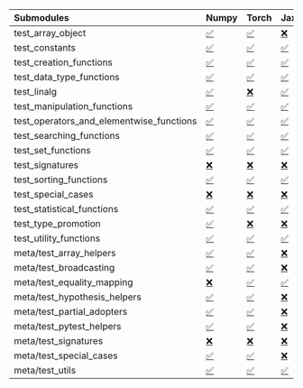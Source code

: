 | Submodules                               | Numpy                                                                                                                           | Torch                                                                                                                           | Jax                                                                                                                             | Tensorflow                                                                                                                      |
|:-----------------------------------------|:--------------------------------------------------------------------------------------------------------------------------------|:--------------------------------------------------------------------------------------------------------------------------------|:--------------------------------------------------------------------------------------------------------------------------------|:--------------------------------------------------------------------------------------------------------------------------------|
| test_array_object                        | <a href="https://github.com/unifyai/ivy/runs/8243994466?check_suite_focus=true" rel="noopener noreferrer" target="_blank">✅</a> | <a href="https://github.com/unifyai/ivy/runs/8243997990?check_suite_focus=true" rel="noopener noreferrer" target="_blank">✅</a> | <a href="https://github.com/unifyai/ivy/runs/8244001178?check_suite_focus=true" rel="noopener noreferrer" target="_blank">❌</a> | <a href="https://github.com/unifyai/ivy/runs/8244003923?check_suite_focus=true" rel="noopener noreferrer" target="_blank">✅</a> |
| test_constants                           | <a href="https://github.com/unifyai/ivy/runs/8243994618?check_suite_focus=true" rel="noopener noreferrer" target="_blank">✅</a> | <a href="https://github.com/unifyai/ivy/runs/8243998092?check_suite_focus=true" rel="noopener noreferrer" target="_blank">✅</a> | <a href="https://github.com/unifyai/ivy/runs/8244001314?check_suite_focus=true" rel="noopener noreferrer" target="_blank">✅</a> | <a href="https://github.com/unifyai/ivy/runs/8244004096?check_suite_focus=true" rel="noopener noreferrer" target="_blank">✅</a> |
| test_creation_functions                  | <a href="https://github.com/unifyai/ivy/runs/8243994805?check_suite_focus=true" rel="noopener noreferrer" target="_blank">✅</a> | <a href="https://github.com/unifyai/ivy/runs/8243998197?check_suite_focus=true" rel="noopener noreferrer" target="_blank">✅</a> | <a href="https://github.com/unifyai/ivy/runs/8244001432?check_suite_focus=true" rel="noopener noreferrer" target="_blank">✅</a> | <a href="https://github.com/unifyai/ivy/runs/8244004233?check_suite_focus=true" rel="noopener noreferrer" target="_blank">✅</a> |
| test_data_type_functions                 | <a href="https://github.com/unifyai/ivy/runs/8243994918?check_suite_focus=true" rel="noopener noreferrer" target="_blank">✅</a> | <a href="https://github.com/unifyai/ivy/runs/8243998310?check_suite_focus=true" rel="noopener noreferrer" target="_blank">✅</a> | <a href="https://github.com/unifyai/ivy/runs/8244001552?check_suite_focus=true" rel="noopener noreferrer" target="_blank">✅</a> | <a href="https://github.com/unifyai/ivy/runs/8244004304?check_suite_focus=true" rel="noopener noreferrer" target="_blank">✅</a> |
| test_linalg                              | <a href="https://github.com/unifyai/ivy/runs/8243995022?check_suite_focus=true" rel="noopener noreferrer" target="_blank">✅</a> | <a href="https://github.com/unifyai/ivy/runs/8243998426?check_suite_focus=true" rel="noopener noreferrer" target="_blank">❌</a> | <a href="https://github.com/unifyai/ivy/runs/8244001675?check_suite_focus=true" rel="noopener noreferrer" target="_blank">✅</a> | <a href="https://github.com/unifyai/ivy/runs/8244004401?check_suite_focus=true" rel="noopener noreferrer" target="_blank">❌</a> |
| test_manipulation_functions              | <a href="https://github.com/unifyai/ivy/runs/8243995179?check_suite_focus=true" rel="noopener noreferrer" target="_blank">✅</a> | <a href="https://github.com/unifyai/ivy/runs/8243998534?check_suite_focus=true" rel="noopener noreferrer" target="_blank">✅</a> | <a href="https://github.com/unifyai/ivy/runs/8244001802?check_suite_focus=true" rel="noopener noreferrer" target="_blank">✅</a> | <a href="https://github.com/unifyai/ivy/runs/8244004516?check_suite_focus=true" rel="noopener noreferrer" target="_blank">✅</a> |
| test_operators_and_elementwise_functions | <a href="https://github.com/unifyai/ivy/runs/8243995299?check_suite_focus=true" rel="noopener noreferrer" target="_blank">✅</a> | <a href="https://github.com/unifyai/ivy/runs/8243998701?check_suite_focus=true" rel="noopener noreferrer" target="_blank">✅</a> | <a href="https://github.com/unifyai/ivy/runs/8244001931?check_suite_focus=true" rel="noopener noreferrer" target="_blank">✅</a> | <a href="https://github.com/unifyai/ivy/runs/8244004610?check_suite_focus=true" rel="noopener noreferrer" target="_blank">✅</a> |
| test_searching_functions                 | <a href="https://github.com/unifyai/ivy/runs/8243995500?check_suite_focus=true" rel="noopener noreferrer" target="_blank">✅</a> | <a href="https://github.com/unifyai/ivy/runs/8243998845?check_suite_focus=true" rel="noopener noreferrer" target="_blank">✅</a> | <a href="https://github.com/unifyai/ivy/runs/8244002040?check_suite_focus=true" rel="noopener noreferrer" target="_blank">✅</a> | <a href="https://github.com/unifyai/ivy/runs/8244004736?check_suite_focus=true" rel="noopener noreferrer" target="_blank">✅</a> |
| test_set_functions                       | <a href="https://github.com/unifyai/ivy/runs/8243995628?check_suite_focus=true" rel="noopener noreferrer" target="_blank">✅</a> | <a href="https://github.com/unifyai/ivy/runs/8243998976?check_suite_focus=true" rel="noopener noreferrer" target="_blank">✅</a> | <a href="https://github.com/unifyai/ivy/runs/8244002140?check_suite_focus=true" rel="noopener noreferrer" target="_blank">✅</a> | <a href="https://github.com/unifyai/ivy/runs/8244004857?check_suite_focus=true" rel="noopener noreferrer" target="_blank">✅</a> |
| test_signatures                          | <a href="https://github.com/unifyai/ivy/runs/8243995767?check_suite_focus=true" rel="noopener noreferrer" target="_blank">❌</a> | <a href="https://github.com/unifyai/ivy/runs/8243999142?check_suite_focus=true" rel="noopener noreferrer" target="_blank">❌</a> | <a href="https://github.com/unifyai/ivy/runs/8244002232?check_suite_focus=true" rel="noopener noreferrer" target="_blank">❌</a> | <a href="https://github.com/unifyai/ivy/runs/8244004959?check_suite_focus=true" rel="noopener noreferrer" target="_blank">❌</a> |
| test_sorting_functions                   | <a href="https://github.com/unifyai/ivy/runs/8243995879?check_suite_focus=true" rel="noopener noreferrer" target="_blank">✅</a> | <a href="https://github.com/unifyai/ivy/runs/8243999310?check_suite_focus=true" rel="noopener noreferrer" target="_blank">✅</a> | <a href="https://github.com/unifyai/ivy/runs/8244002343?check_suite_focus=true" rel="noopener noreferrer" target="_blank">✅</a> | <a href="https://github.com/unifyai/ivy/runs/8244005060?check_suite_focus=true" rel="noopener noreferrer" target="_blank">✅</a> |
| test_special_cases                       | <a href="https://github.com/unifyai/ivy/runs/8243995982?check_suite_focus=true" rel="noopener noreferrer" target="_blank">❌</a> | <a href="https://github.com/unifyai/ivy/runs/8243999452?check_suite_focus=true" rel="noopener noreferrer" target="_blank">❌</a> | <a href="https://github.com/unifyai/ivy/runs/8244002439?check_suite_focus=true" rel="noopener noreferrer" target="_blank">❌</a> | <a href="https://github.com/unifyai/ivy/runs/8244005197?check_suite_focus=true" rel="noopener noreferrer" target="_blank">❌</a> |
| test_statistical_functions               | <a href="https://github.com/unifyai/ivy/runs/8243996093?check_suite_focus=true" rel="noopener noreferrer" target="_blank">✅</a> | <a href="https://github.com/unifyai/ivy/runs/8243999607?check_suite_focus=true" rel="noopener noreferrer" target="_blank">✅</a> | <a href="https://github.com/unifyai/ivy/runs/8244002548?check_suite_focus=true" rel="noopener noreferrer" target="_blank">✅</a> | <a href="https://github.com/unifyai/ivy/runs/8244005380?check_suite_focus=true" rel="noopener noreferrer" target="_blank">❌</a> |
| test_type_promotion                      | <a href="https://github.com/unifyai/ivy/runs/8243996205?check_suite_focus=true" rel="noopener noreferrer" target="_blank">✅</a> | <a href="https://github.com/unifyai/ivy/runs/8243999753?check_suite_focus=true" rel="noopener noreferrer" target="_blank">❌</a> | <a href="https://github.com/unifyai/ivy/runs/8244002670?check_suite_focus=true" rel="noopener noreferrer" target="_blank">❌</a> | <a href="https://github.com/unifyai/ivy/runs/8244005526?check_suite_focus=true" rel="noopener noreferrer" target="_blank">❌</a> |
| test_utility_functions                   | <a href="https://github.com/unifyai/ivy/runs/8243996335?check_suite_focus=true" rel="noopener noreferrer" target="_blank">✅</a> | <a href="https://github.com/unifyai/ivy/runs/8243999861?check_suite_focus=true" rel="noopener noreferrer" target="_blank">✅</a> | <a href="https://github.com/unifyai/ivy/runs/8244002868?check_suite_focus=true" rel="noopener noreferrer" target="_blank">✅</a> | <a href="https://github.com/unifyai/ivy/runs/8244005629?check_suite_focus=true" rel="noopener noreferrer" target="_blank">✅</a> |
| meta/test_array_helpers                  | <a href="https://github.com/unifyai/ivy/runs/8243996448?check_suite_focus=true" rel="noopener noreferrer" target="_blank">✅</a> | <a href="https://github.com/unifyai/ivy/runs/8243999972?check_suite_focus=true" rel="noopener noreferrer" target="_blank">✅</a> | <a href="https://github.com/unifyai/ivy/runs/8244002975?check_suite_focus=true" rel="noopener noreferrer" target="_blank">❌</a> | <a href="https://github.com/unifyai/ivy/runs/8244005739?check_suite_focus=true" rel="noopener noreferrer" target="_blank">✅</a> |
| meta/test_broadcasting                   | <a href="https://github.com/unifyai/ivy/runs/8243996582?check_suite_focus=true" rel="noopener noreferrer" target="_blank">✅</a> | <a href="https://github.com/unifyai/ivy/runs/8244000127?check_suite_focus=true" rel="noopener noreferrer" target="_blank">✅</a> | <a href="https://github.com/unifyai/ivy/runs/8244003064?check_suite_focus=true" rel="noopener noreferrer" target="_blank">❌</a> | <a href="https://github.com/unifyai/ivy/runs/8244005858?check_suite_focus=true" rel="noopener noreferrer" target="_blank">✅</a> |
| meta/test_equality_mapping               | <a href="https://github.com/unifyai/ivy/runs/8243996713?check_suite_focus=true" rel="noopener noreferrer" target="_blank">❌</a> | <a href="https://github.com/unifyai/ivy/runs/8244000297?check_suite_focus=true" rel="noopener noreferrer" target="_blank">✅</a> | <a href="https://github.com/unifyai/ivy/runs/8244003152?check_suite_focus=true" rel="noopener noreferrer" target="_blank">✅</a> | <a href="https://github.com/unifyai/ivy/runs/8244006010?check_suite_focus=true" rel="noopener noreferrer" target="_blank">✅</a> |
| meta/test_hypothesis_helpers             | <a href="https://github.com/unifyai/ivy/runs/8243996865?check_suite_focus=true" rel="noopener noreferrer" target="_blank">✅</a> | <a href="https://github.com/unifyai/ivy/runs/8244000428?check_suite_focus=true" rel="noopener noreferrer" target="_blank">✅</a> | <a href="https://github.com/unifyai/ivy/runs/8244003270?check_suite_focus=true" rel="noopener noreferrer" target="_blank">❌</a> | <a href="https://github.com/unifyai/ivy/runs/8244006116?check_suite_focus=true" rel="noopener noreferrer" target="_blank">✅</a> |
| meta/test_partial_adopters               | <a href="https://github.com/unifyai/ivy/runs/8243997086?check_suite_focus=true" rel="noopener noreferrer" target="_blank">✅</a> | <a href="https://github.com/unifyai/ivy/runs/8244000546?check_suite_focus=true" rel="noopener noreferrer" target="_blank">✅</a> | <a href="https://github.com/unifyai/ivy/runs/8244003362?check_suite_focus=true" rel="noopener noreferrer" target="_blank">❌</a> | <a href="https://github.com/unifyai/ivy/runs/8244006258?check_suite_focus=true" rel="noopener noreferrer" target="_blank">✅</a> |
| meta/test_pytest_helpers                 | <a href="https://github.com/unifyai/ivy/runs/8243997268?check_suite_focus=true" rel="noopener noreferrer" target="_blank">✅</a> | <a href="https://github.com/unifyai/ivy/runs/8244000662?check_suite_focus=true" rel="noopener noreferrer" target="_blank">✅</a> | <a href="https://github.com/unifyai/ivy/runs/8244003440?check_suite_focus=true" rel="noopener noreferrer" target="_blank">❌</a> | <a href="https://github.com/unifyai/ivy/runs/8244006434?check_suite_focus=true" rel="noopener noreferrer" target="_blank">✅</a> |
| meta/test_signatures                     | <a href="https://github.com/unifyai/ivy/runs/8243997469?check_suite_focus=true" rel="noopener noreferrer" target="_blank">❌</a> | <a href="https://github.com/unifyai/ivy/runs/8244000799?check_suite_focus=true" rel="noopener noreferrer" target="_blank">❌</a> | <a href="https://github.com/unifyai/ivy/runs/8244003556?check_suite_focus=true" rel="noopener noreferrer" target="_blank">❌</a> | <a href="https://github.com/unifyai/ivy/runs/8244006589?check_suite_focus=true" rel="noopener noreferrer" target="_blank">❌</a> |
| meta/test_special_cases                  | <a href="https://github.com/unifyai/ivy/runs/8243997648?check_suite_focus=true" rel="noopener noreferrer" target="_blank">✅</a> | <a href="https://github.com/unifyai/ivy/runs/8244000924?check_suite_focus=true" rel="noopener noreferrer" target="_blank">✅</a> | <a href="https://github.com/unifyai/ivy/runs/8244003639?check_suite_focus=true" rel="noopener noreferrer" target="_blank">❌</a> | <a href="https://github.com/unifyai/ivy/runs/8244006852?check_suite_focus=true" rel="noopener noreferrer" target="_blank">✅</a> |
| meta/test_utils                          | <a href="https://github.com/unifyai/ivy/runs/8243997843?check_suite_focus=true" rel="noopener noreferrer" target="_blank">✅</a> | <a href="https://github.com/unifyai/ivy/runs/8244001044?check_suite_focus=true" rel="noopener noreferrer" target="_blank">✅</a> | <a href="https://github.com/unifyai/ivy/runs/8244003795?check_suite_focus=true" rel="noopener noreferrer" target="_blank">✅</a> | <a href="https://github.com/unifyai/ivy/runs/8244007018?check_suite_focus=true" rel="noopener noreferrer" target="_blank">✅</a> |